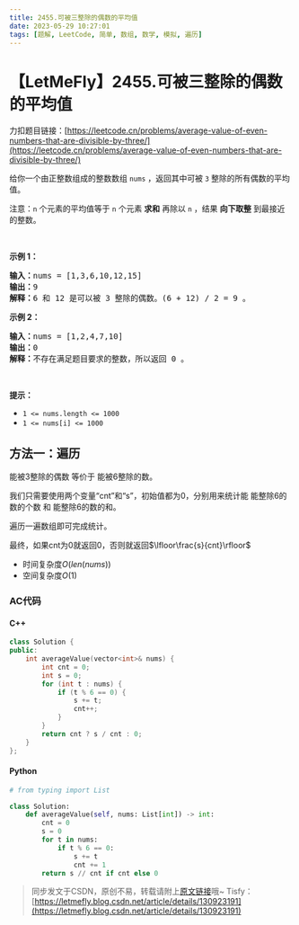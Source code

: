 ```yaml
---
title: 2455.可被三整除的偶数的平均值
date: 2023-05-29 10:27:01
tags: [题解, LeetCode, 简单, 数组, 数学, 模拟, 遍历]
---
```


# 【LetMeFly】2455.可被三整除的偶数的平均值

力扣题目链接：[https://leetcode.cn/problems/average-value-of-even-numbers-that-are-divisible-by-three/](https://leetcode.cn/problems/average-value-of-even-numbers-that-are-divisible-by-three/)

<p>给你一个由正整数组成的整数数组 <code>nums</code> ，返回其中可被 <code>3</code> 整除的所有偶数的平均值。</p>

<p>注意：<code>n</code> 个元素的平均值等于 <code>n</code> 个元素 <strong>求和</strong> 再除以 <code>n</code> ，结果 <strong>向下取整</strong> 到最接近的整数。</p>

<p>&nbsp;</p>

<p><strong>示例 1：</strong></p>

<pre>
<strong>输入：</strong>nums = [1,3,6,10,12,15]
<strong>输出：</strong>9
<strong>解释：</strong>6 和 12 是可以被 3 整除的偶数。(6 + 12) / 2 = 9 。
</pre>

<p><strong>示例 2：</strong></p>

<pre>
<strong>输入：</strong>nums = [1,2,4,7,10]
<strong>输出：</strong>0
<strong>解释：</strong>不存在满足题目要求的整数，所以返回 0 。
</pre>

<p>&nbsp;</p>

<p><strong>提示：</strong></p>

<ul>
	<li><code>1 &lt;= nums.length &lt;= 1000</code></li>
	<li><code>1 &lt;= nums[i] &lt;= 1000</code></li>
</ul>


    
## 方法一：遍历

能被3整除的偶数 等价于 能被6整除的数。

我们只需要使用两个变量“cnt”和“s”，初始值都为0，分别用来统计能 能整除6的数的个数 和 能整除6的数的和。

遍历一遍数组即可完成统计。

最终，如果cnt为0就返回0，否则就返回$\lfloor\frac{s}{cnt}\rfloor$

+ 时间复杂度$O(len(nums))$
+ 空间复杂度$O(1)$

### AC代码

#### C++

```cpp
class Solution {
public:
    int averageValue(vector<int>& nums) {
        int cnt = 0;
        int s = 0;
        for (int t : nums) {
            if (t % 6 == 0) {
                s += t;
                cnt++;
            }
        }
        return cnt ? s / cnt : 0;
    }
};
```

#### Python

```python
# from typing import List

class Solution:
    def averageValue(self, nums: List[int]) -> int:
        cnt = 0
        s = 0
        for t in nums:
            if t % 6 == 0:
                s += t
                cnt += 1
        return s // cnt if cnt else 0
```

> 同步发文于CSDN，原创不易，转载请附上[原文链接](https://blog.letmefly.xyz/2023/05/29/LeetCode%202455.%E5%8F%AF%E8%A2%AB%E4%B8%89%E6%95%B4%E9%99%A4%E7%9A%84%E5%81%B6%E6%95%B0%E7%9A%84%E5%B9%B3%E5%9D%87%E5%80%BC/)哦~
> Tisfy：[https://letmefly.blog.csdn.net/article/details/130923191](https://letmefly.blog.csdn.net/article/details/130923191)
